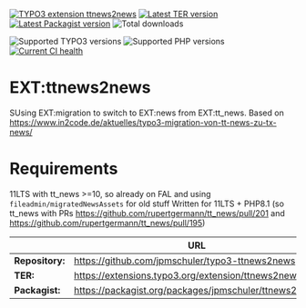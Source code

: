 [![TYPO3 extension ttnews2news](https://shields.io/endpoint?label=EXT&url=https://typo3-badges.dev/badge/ttnews2news/extension/shields)](https://extensions.typo3.org/extension/ttnews2news)
[![Latest TER version](https://shields.io/endpoint?label=TER&url=https://typo3-badges.dev/badge/ttnews2news/version/shields)](https://extensions.typo3.org/extension/ttnews2news)
[![Latest Packagist version](https://shields.io/packagist/v/jpmschuler/staticpathrouteresolver?label=Packagist&logo=packagist&logoColor=white)](https://packagist.org/packages/jpmschuler/ttnews2news)
![Total downloads](https://typo3-badges.dev/badge/staticpathrouteresolver/downloads/shields.svg)

![Supported TYPO3 versions](https://shields.io/endpoint?label=typo3&url=https://typo3-badges.dev/badge/staticpathrouteresolver/typo3/shields)
![Supported PHP versions](https://shields.io/packagist/php-v/jpmschuler/staticpathrouteresolver?logo=php)
[![Current CI health](https://github.com/jpmschuler/typo3-staticpathrouteresolver/actions/workflows/ci.yml/badge.svg)](https://github.com/jpmschuler/typo3-staticpathrouteresolver/actions/workflows/ci.yml)

# EXT:ttnews2news
SUsing EXT:migration to switch to EXT:news from EXT:tt_news.
Based on https://www.in2code.de/aktuelles/typo3-migration-von-tt-news-zu-tx-news/

# Requirements
11LTS with tt_news >=10, so already on FAL and using `fileadmin/migratedNewsAssets` for old stuff
Written for 11LTS + PHP8.1 (so tt_news with PRs https://github.com/rupertgermann/tt_news/pull/201 and
https://github.com/rupertgermann/tt_news/pull/195)


|                 | URL                                                               |
|-----------------|-------------------------------------------------------------------|
| **Repository:** | https://github.com/jpmschuler/typo3-ttnews2news                   |
| **TER:**        | https://extensions.typo3.org/extension/ttnews2news    |
| **Packagist:**  | https://packagist.org/packages/jpmschuler/ttnews2news |
